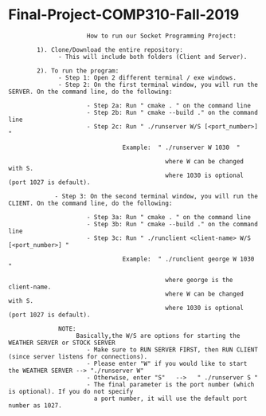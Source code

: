 # Final-Project-COMP310-Fall-2019

                          
                          
                          How to run our Socket Programming Project:

            1). Clone/Download the entire repository:
                  - This will include both folders (Client and Server).

            2). To run the program:
                  - Step 1: Open 2 different terminal / exe windows.
                  - Step 2: On the first terminal window, you will run the SERVER. On the command line, do the following:
                  
                          - Step 2a: Run " cmake . " on the command line
                          - Step 2b: Run " cmake --build ." on the command line
                          - Step 2c: Run " ./runserver W/S [<port_number>] "
                          
                                    Example:  " ./runserver W 1030  "
                                    
                                                where W can be changed with S.
                                                where 1030 is optional (port 1027 is default).
                                                
                 - Step 3: On the second terminal window, you will run the CLIENT. On the command line, do the following:
                 
                          - Step 3a: Run " cmake . " on the command line
                          - Step 3b: Run " cmake --build ." on the command line
                          - Step 3c: Run " ./runclient <client-name> W/S [<port_number>] "
                          
                                    Example:  " ./runclient george W 1030 "
                                                
                                                where george is the client-name.
                                                where W can be changed with S. 
                                                where 1030 is optional (port 1027 is default).
                
                  NOTE:
                       Basically,the W/S are options for starting the WEATHER SERVER or STOCK SERVER
                          - Make sure to RUN SERVER FIRST, then RUN CLIENT (since server listens for connections). 
                          - Please enter "W" if you would like to start the WEATHER SERVER --> "./runserver W"
                          - Otherwise, enter "S"   -->   " ./runserver S "
                          - The final parameter is the port number (which is optional). If you do not specify
                            a port number, it will use the default port number as 1027. 
                   
                




